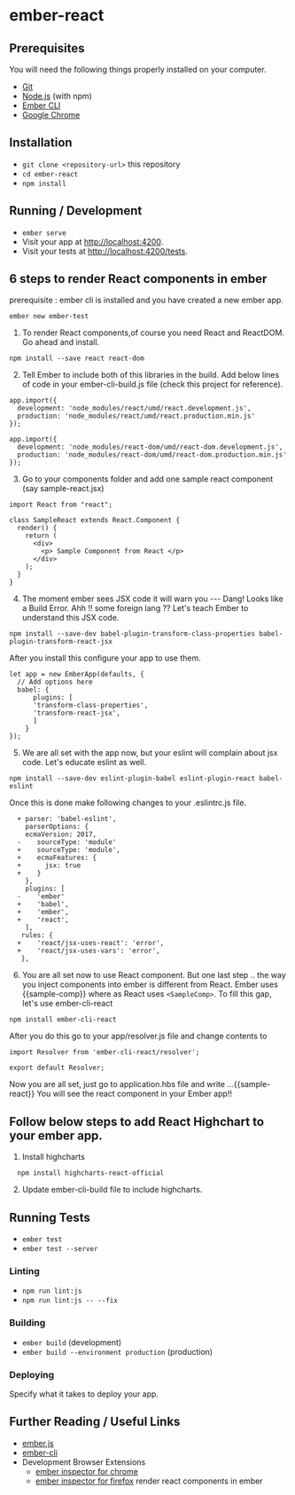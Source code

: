 # ember-react

## Prerequisites

You will need the following things properly installed on your computer.

- [Git](https://git-scm.com/)
- [Node.js](https://nodejs.org/) (with npm)
- [Ember CLI](https://ember-cli.com/)
- [Google Chrome](https://google.com/chrome/)

## Installation

- `git clone <repository-url>` this repository
- `cd ember-react`
- `npm install`

## Running / Development

- `ember serve`
- Visit your app at [http://localhost:4200](http://localhost:4200).
- Visit your tests at [http://localhost:4200/tests](http://localhost:4200/tests).

## 6 steps to render React components in ember

prerequisite : ember cli is installed and you have created a new ember app.

```
ember new ember-test
```

1. To render React components,of course you need React and ReactDOM. Go ahead and install.

```
npm install --save react react-dom
```

2. Tell Ember to include both of this libraries in the build. Add below lines of code in your ember-cli-build.js file (check this project for reference).

```
app.import({
  development: 'node_modules/react/umd/react.development.js',
  production: 'node_modules/react/umd/react.production.min.js'
});

app.import({
  development: 'node_modules/react-dom/umd/react-dom.development.js',
  production: 'node_modules/react-dom/umd/react-dom.production.min.js'
});
```

3. Go to your components folder and add one sample react component (say sample-react.jsx)

```
import React from "react";

class SampleReact extends React.Component {
  render() {
    return (
      <div>
        <p> Sample Component from React </p>
      </div>
    );
  }
}
```

4. The moment ember sees JSX code it will warn you --- Dang! Looks like a Build Error.
   Ahh !! some foreign lang ??
   Let's teach Ember to understand this JSX code.

```
npm install --save-dev babel-plugin-transform-class-properties babel-plugin-transform-react-jsx
```

After you install this configure your app to use them.

```
let app = new EmberApp(defaults, {
  // Add options here
  babel: {
      plugins: [
      'transform-class-properties',
      'transform-react-jsx',
      ]
    }
});
```

5. We are all set with the app now, but your eslint will complain about jsx code. Let's educate eslint as well.

```
npm install --save-dev eslint-plugin-babel eslint-plugin-react babel-eslint
```

Once this is done make following changes to your .eslintrc.js file.

```
  + parser: 'babel-eslint',
    parserOptions: {
    ecmaVersion: 2017,
  -    sourceType: 'module'
  +    sourceType: 'module',
  +    ecmaFeatures: {
  +      jsx: true
  +    }
    },
    plugins: [
  -    'ember'
  +    'babel',
  +    'ember',
  +    'react',
    ],
   rules: {
  +    'react/jsx-uses-react': 'error',
  +    'react/jsx-uses-vars': 'error',
   },
```

6. You are all set now to use React component. But one last step .. the way you inject components into ember is different from React. Ember uses {{sample-comp}} where as React uses `<SampleComp>`.
   To fill this gap, let's use ember-cli-react

```
npm install ember-cli-react
```

After you do this go to your app/resolver.js file and change contents to

```
import Resolver from 'ember-cli-react/resolver';

export default Resolver;

```

Now you are all set, just go to application.hbs file and write ...{{sample-react}} You will see the react component in your Ember app!!

## Follow below steps to add React Highchart to your ember app.

1. Install highcharts

```
  npm install highcharts-react-official
```

2. Update ember-cli-build file to include highcharts.

## Running Tests

- `ember test`
- `ember test --server`

### Linting

- `npm run lint:js`
- `npm run lint:js -- --fix`

### Building

- `ember build` (development)
- `ember build --environment production` (production)

### Deploying

Specify what it takes to deploy your app.

## Further Reading / Useful Links

- [ember.js](https://emberjs.com/)
- [ember-cli](https://ember-cli.com/)
- Development Browser Extensions
  - [ember inspector for chrome](https://chrome.google.com/webstore/detail/ember-inspector/bmdblncegkenkacieihfhpjfppoconhi)
  - [ember inspector for firefox](https://addons.mozilla.org/en-US/firefox/addon/ember-inspector/)
    render react components in ember

```

```
